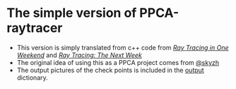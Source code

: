 # The simple version of PPCA-raytracer

- This version is simply translated from c++ code from [_Ray Tracing in One Weekend_](https://raytracing.github.io/books/RayTracingInOneWeekend.html) and [_Ray Tracing: The Next Week_](https://raytracing.github.io/books/RayTracingTheNextWeek.html)
- The original idea of using this as a PPCA project comes from [@skyzh](https://github.com/skyzh)
- The output pictures of the check points is included in the [output](https://github.com/Danny2003/rt_simple/tree/master/output) dictionary.
